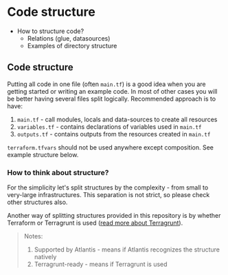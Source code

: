 # Code structure

* How to structure code?
  * Relations \(glue, datasources\)
  * Examples of directory structure

## Code structure

Putting all code in one file \(often `main.tf`\) is a good idea when you are getting started or writing an example code. In most of other cases you will be better having several files split logically. Recommended approach is to have:  
1. `main.tf` - call modules, locals and data-sources to create all resources  
1. `variables.tf` - contains declarations of variables used in `main.tf`  
1. `outputs.tf` - contains outputs from the resources created in `main.tf`

`terraform.tfvars` should not be used anywhere except composition. See example structure below.

### How to think about structure?

For the simplicity let's split structures by the complexity - from small to very-large infrastructures. This separation is not strict, so please check other structures also.

Another way of splitting structures provided in this repository is by whether Terraform or Terragrunt is used \([read more about Terragrunt](https://github.com/gruntwork-io/terragrunt#use-cases)\).

> Notes:  
> 1. Supported by Atlantis - means if Atlantis recognizes the structure natively  
> 1. Terragrunt-ready - means if Terragrunt is used

